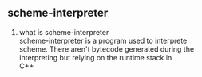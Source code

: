 scheme-interpreter
-----------------------------------------------------
1. what is scheme-interpreter  
    scheme-interpreter is a program used to interprete  
    scheme. There aren't bytecode generated during the  
    interpreting but relying on the runtime stack in  
    C++
